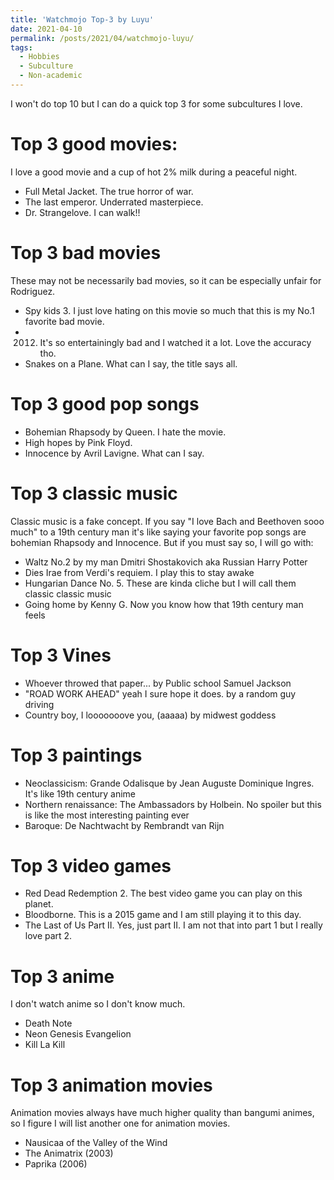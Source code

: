 ```yaml
---
title: 'Watchmojo Top-3 by Luyu'
date: 2021-04-10
permalink: /posts/2021/04/watchmojo-luyu/
tags:
  - Hobbies
  - Subculture
  - Non-academic
---
```


I won't do top 10 but I can do a quick top 3 for some subcultures I love. 

# Top 3 good movies:
I love a good movie and a cup of hot 2% milk during a peaceful night.
* Full Metal Jacket. The true horror of war. 
* The last emperor. Underrated masterpiece.
* Dr. Strangelove. I can walk!!

# Top 3 bad movies
These may not be necessarily bad movies, so it can be especially unfair for Rodriguez.
* Spy kids 3. I just love hating on this movie so much that this is my No.1 favorite bad movie.
* 2012. It's so entertainingly bad and I watched it a lot. Love the accuracy tho.
* Snakes on a Plane. What can I say, the title says all.

# Top 3 good pop songs
* Bohemian Rhapsody by Queen. I hate the movie.
* High hopes by Pink Floyd.
* Innocence by Avril Lavigne. What can I say.

# Top 3 classic music
Classic music is a fake concept. If you say "I love Bach and Beethoven sooo much" to a 19th century man it's like saying your favorite pop songs are bohemian Rhapsody and Innocence. But if you must say so, I will go with:
* Waltz No.2 by my man Dmitri Shostakovich aka Russian Harry Potter
* Dies Irae from Verdi's requiem. I play this to stay awake
* Hungarian Dance No. 5. These are kinda cliche but I will call them classic classic music
* Going home by Kenny G. Now you know how that 19th century man feels

# Top 3 Vines
* Whoever throwed that paper... by Public school Samuel Jackson
* "ROAD WORK AHEAD" yeah I sure hope it does. by a random guy driving
* Country boy, I looooooove you, (aaaaa) by midwest goddess

# Top 3 paintings
* Neoclassicism: Grande Odalisque by Jean Auguste Dominique Ingres. It's like 19th century anime
* Northern renaissance: The Ambassadors by Holbein. No spoiler but this is like the most interesting painting ever
* Baroque: De Nachtwacht by Rembrandt van Rijn

# Top 3 video games
* Red Dead Redemption 2. The best video game you can play on this planet. 
* Bloodborne. This is a 2015 game and I am still playing it to this day.
* The Last of Us Part II. Yes, just part II. I am not that into part 1 but I really love part 2.

# Top 3 anime
I don't watch anime so I don't know much.
* Death Note
* Neon Genesis Evangelion
* Kill La Kill

# Top 3 animation movies
Animation movies always have much higher quality than bangumi animes, so I figure I will list another one for animation movies.
* Nausicaa of the Valley of the Wind
* The Animatrix (2003)
* Paprika (2006)


